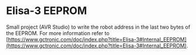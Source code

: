 # Elisa-3 EEPROM
Small project (AVR Studio) to write the robot address in the last two bytes of the EEPROM. For more information refer to [https://www.gctronic.com/doc/index.php?title=Elisa-3#Internal_EEPROM](https://www.gctronic.com/doc/index.php?title=Elisa-3#Internal_EEPROM).
